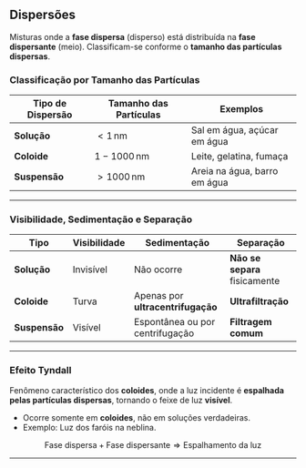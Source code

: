 ## Dispersões

Misturas onde a **fase dispersa** (disperso) está distribuída na **fase dispersante** (meio). Classificam-se conforme o **tamanho das partículas dispersas**.

### Classificação por Tamanho das Partículas

| Tipo de Dispersão | Tamanho das Partículas             | Exemplos                      |
|-------------------|------------------------------------|-------------------------------|
| **Solução**       | $< 1 \, \text{nm}$                 | Sal em água, açúcar em água   |
| **Coloide**       | $1 - 1000 \, \text{nm}$            | Leite, gelatina, fumaça       |
| **Suspensão**     | $> 1000 \, \text{nm}$              | Areia na água, barro em água  |

---

### Visibilidade, Sedimentação e Separação

| Tipo          | Visibilidade | Sedimentação                      | Separação                     |
| ------------- | ------------ | --------------------------------- | ----------------------------- |
| **Solução**   | Invisível    | Não ocorre                        | **Não se separa** fisicamente |
| **Coloide**   | Turva        | Apenas por **ultracentrifugação** | **Ultrafiltração**            |
| **Suspensão** | Visível      | Espontânea ou por centrifugação   | **Filtragem comum**           |

---

### Efeito Tyndall

Fenômeno característico dos **coloides**, onde a luz incidente é **espalhada pelas partículas dispersas**, tornando o feixe de luz **visível**.

- Ocorre somente em **coloides**, não em soluções verdadeiras.
- Exemplo: Luz dos faróis na neblina.

$$
\text{Fase dispersa} + \text{Fase dispersante} \Rightarrow \text{Espalhamento da luz}
$$

---

